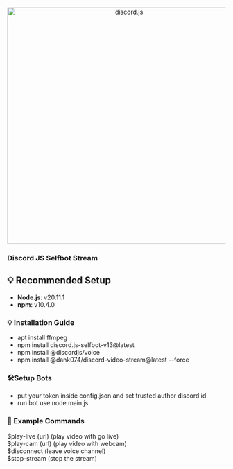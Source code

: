 <div align="center">
  <br />
  <p>
    <a href="https://discord.js.org">
      <img src="https://discord.js.org/static/logo.svg" width="546" alt="discord.js" />
    </a>
  </p>
</div>

### Discord JS Selfbot Stream

## 💡 Recommended Setup
- **Node.js**: v20.11.1
- **npm**: v10.4.0

### 💡 Installation Guide 
* apt install ffmpeg
* npm install discord.js-selfbot-v13@latest
* npm install @discordjs/voice
* npm install @dank074/discord-video-stream@latest --force

### 🛠️Setup Bots
* put your token inside config.json and set trusted author discord id
* run bot use node main.js


### 📜 Example Commands
$play-live (url) (play video with go live)<br />
$play-cam (url) (play video with webcam)<br />
$disconnect (leave voice channel)<br />
$stop-stream (stop the stream)
